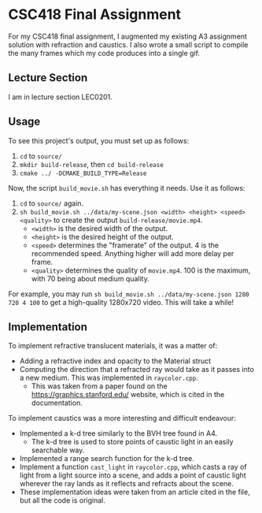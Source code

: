 # CSC418 Final Assignment

For my CSC418 final assignment, I augmented my existing A3 assignment solution with refraction and caustics. I also wrote a small script to compile the many frames which my code produces into a single gif.

## Lecture Section

I am in lecture section LEC0201.

## Usage

To see this project's output, you must set up as follows:

1. `cd` to `source/`
2. `mkdir build-release`, then `cd build-release`
3. `cmake ../ -DCMAKE_BUILD_TYPE=Release`

Now, the script `build_movie.sh` has everything it needs. Use it as follows:

1. `cd` to `source/` again.
2. `sh build_movie.sh ../data/my-scene.json <width> <height> <speed> <quality>` to create the output `build-release/movie.mp4`.
	* `<width>` is the desired width of the output.
	* `<height>` is the desired height of the output.
	* `<speed>` determines the "framerate" of the output. 4 is the recommended speed. Anything higher will add more delay per frame.
	* `<quality>` determines the quality of `movie.mp4`. 100 is the maximum, with 70 being about medium quality.

For example, you may run `sh build_movie.sh ../data/my-scene.json 1280 720 4 100` to get a high-quality 1280x720 video. This will take a while!

## Implementation

To implement refractive translucent materials, it was a matter of:
* Adding a refractive index and opacity to the Material struct
* Computing the direction that a refracted ray would take as it passes into a new medium. This was implemented in `raycolor.cpp`.
	* This was taken from a paper found on the https://graphics.stanford.edu/ website, which is cited in the documentation.

To implement caustics was a more interesting and difficult endeavour:
* Implemented a k-d tree similarly to the BVH tree found in A4.
	* The k-d tree is used to store points of caustic light in an easily searchable way.
* Implemented a range search function for the k-d tree.
* Implement a function `cast_light` in `raycolor.cpp`, which casts a ray of light from a light source into a scene, and adds a point of caustic light wherever the ray lands as it reflects and refracts about the scene.
* These implementation ideas were taken from an article cited in the file, but all the code is original.